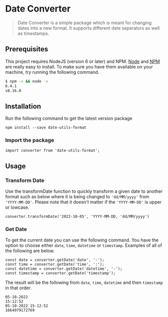 # Date Converter

> Date Converter is a simple package which is meant for changing dates into a new format. It supports different date seperators as well as timestamps.

## Prerequisites

This project requires NodeJS (version 6 or later) and NPM.
[Node](http://nodejs.org/) and [NPM](https://npmjs.org/) are really easy to install.
To make sure you have them available on your machine,
try running the following command.

```sh
$ npm -v && node -v
6.4.1
v8.16.0
```

## Installation
Run the following command to get the latest version package
```
npm install --save date-utils-format
```
### Import the package
```
import converter from 'date-utils-format';
```
## Usage
### Transform Date
Use the transformDate function to quickly transform a given date to another format such as below where it is being changed to ``'dd/MM/yyyy'`` from ``'YYYY-MM-DD'``. Please note that it doesn't matter if the ``'YYYY-MM-DD'`` is upper or lowcase.
```
converter.transformDate('2022-10-05', 'YYYY-MM-DD, 'dd/MM/yyyy')
```
### Get Date
To get the current date you can use the following command. You have the option to choose either ``date``, ``time``, ``datetime`` or ``timestamp``. Examples of all of the following are below.
```
const date = converter.getDate('date', '-');
const time = converter.getDate('time', ':');
const datetime = converter.getDate('datetime', '-');
const timestamp = converter.getDate('timestamp');
```
The result will be the following from ``date``, ``time``, ``datetime`` and then ``timestamp`` in that order.
```
05-10-2022
15:12:52
05-10-2022 15-12-52
1664979172769
```
